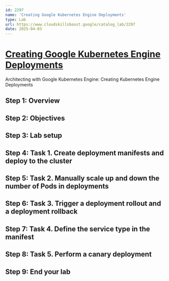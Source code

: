 ```yaml
---
id: 2297
name: 'Creating Google Kubernetes Engine Deployments'
type: Lab
url: https://www.cloudskillsboost.google/catalog_lab/2297
date: 2025-04-03
---
```


# [Creating Google Kubernetes Engine Deployments](https://www.cloudskillsboost.google/catalog_lab/2297)

Architecting with Google Kubernetes Engine: Creating Kubernetes Engine Deployments

## Step 1: Overview

## Step 2: Objectives

## Step 3: Lab setup

## Step 4: Task 1. Create deployment manifests and deploy to the cluster

## Step 5: Task 2. Manually scale up and down the number of Pods in deployments

## Step 6: Task 3. Trigger a deployment rollout and a deployment rollback

## Step 7: Task 4. Define the service type in the manifest

## Step 8: Task 5. Perform a canary deployment

## Step 9: End your lab
